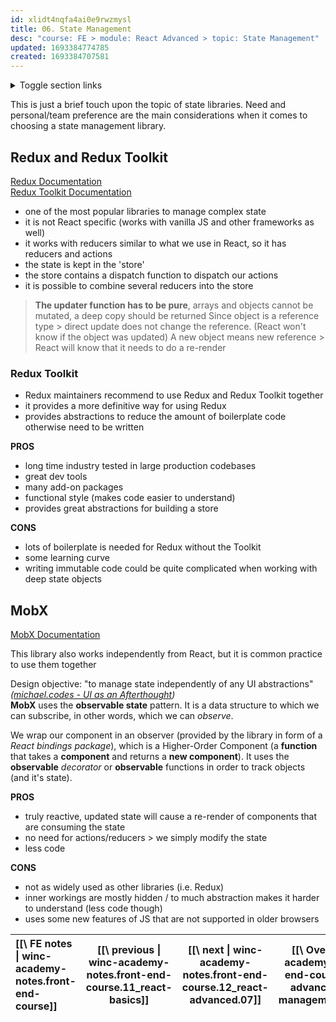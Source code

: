 ```yaml
---
id: xlidt4nqfa4ai0e9rwzmysl
title: 06. State Management
desc: "course: FE > module: React Advanced > topic: State Management"
updated: 1693384774785
created: 1693384707581
---
```


<details>

  <summary>Toggle section links</summary>

</details>

This is just a brief touch upon the topic of state libraries.
Need and personal/team preference are the main considerations when it comes to choosing a state management library.

## Redux and Redux Toolkit

[Redux Documentation](https://redux.js.org/)  
[Redux Toolkit Documentation](https://redux-toolkit.js.org/)

- one of the most popular libraries to manage complex state
- it is not React specific (works with vanilla JS and other frameworks as well)
- it works with reducers similar to what we use in React, so it has reducers and actions
- the state is kept in the 'store'
- the store contains a dispatch function to dispatch our actions
- it is possible to combine several reducers into the store

> **The updater function has to be pure**, arrays and objects cannot be mutated, a deep copy should be returned
> Since object is a reference type > direct update does not change the reference. (React won't know if the object was updated)
> A new object means new reference > React will know that it needs to do a re-render

### Redux Toolkit

- Redux maintainers recommend to use Redux and Redux Toolkit together
- it provides a more definitive way for using Redux
- provides abstractions to reduce the amount of boilerplate code otherwise need to be written

**PROS**

- long time industry tested in large production codebases
- great dev tools
- many add-on packages
- functional style (makes code easier to understand)
- provides great abstractions for building a store

**CONS**

- lots of boilerplate is needed for Redux without the Toolkit
- some learning curve
- writing immutable code could be quite complicated when working with deep state objects

## MobX

[MobX Documentation](https://mobx.js.org/README.html)

This library also works independently from React, but it is common practice to use them together

Design objective: "to manage state independently of any UI abstractions" _([michael.codes - UI as an Afterthought](https://michel.codes/blogs/ui-as-an-afterthought))_  
**MobX** uses the **observable state** pattern.
It is a data structure to which we can subscribe, in other words, which we can _observe_.

We wrap our component in an observer (provided by the library in form of a _React bindings package_),
which is a Higher-Order Component (a **function** that takes a **component** and returns a **new component**).
It uses the **observable** _decorator_ or **observable** functions in order to track objects (and it's state).

**PROS**

- truly reactive, updated state will cause a re-render of components that are consuming the state
- no need for actions/reducers > we simply modify the state
- less code

**CONS**

- not as widely used as other libraries (i.e. Redux)
- inner workings are mostly hidden / to much abstraction makes it harder to understand (less code though)
- uses some new features of JS that are not supported in older browsers

| [[\ FE notes \| winc-academy-notes.front-end-course]] | [[\ previous \| winc-academy-notes.front-end-course.11_react-basics]] | [[\ next \| winc-academy-notes.front-end-course.12_react-advanced.07]] | [[\ Overview \|winc-academy-notes.front-end-course.12_react-advanced.06_state-management#overview]] |
| :---------------------------------------------------- | :-------------------------------------------------------------------: | :--------------------------------------------------------------------: | :-------------------------------------------------------------------------------------------------: |
